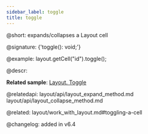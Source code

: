 ```yaml
---
sidebar_label: toggle
title: toggle
---          
```


@short: expands/collapses a Layout cell

@signature: {'toggle(): void;'}

@example:
layout.getCell("id").toggle();



@descr:

**Related sample**: [Layout. Toggle](https://snippet.dhtmlx.com/t38tqk0k)

@relatedapi:
layout/api/layout_expand_method.md
layout/api/layout_collapse_method.md

@related: layout/work_with_layout.md#toggling-a-cell

@changelog: added in v6.4
